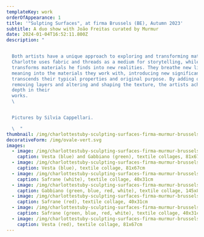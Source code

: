 ```yaml
---
templateKey: work
orderOfAppearance: 1
title: '"Sulpting Surfaces", at firma Brussels (BE), Autumn 2023'
subtitle: A duo show with João Freitas curated by Murmur
date: 2024-01-04T16:52:11.800Z
description: "


  Both artists have a unique approach to exploring and transforming materials.
  Charlotte uses fabric and threads as a medium for storytelling, while João
  transforms materials he finds into new realities. They breathe new life and
  meaning into the materials they work with, introducing new significance that
  transcends their typical properties and original purpose. By adding or
  removing layers and altering and shaping the texture, the artists achieve
  depth in their
  works.                                                                                                                                     \
  \ 


  Pictures by Silvia Cappellari.

  \  "
thumbnail: /img/charlottestuby-sculpting-surfaces-firma-murmur-brussels-2023-8.jpg
decorativeForm: /img/ovale-vert.svg
images:
  - image: /img/charlottestuby-sculpting-surfaces-firma-murmur-brussels-2023-6.jpg
    caption: Vesta (blue) and Gabbiano (green), textile collages, 81x67cm and 145x88cm
  - image: /img/charlottestuby-sculpting-surfaces-firma-murmur-brussels-2023-5.jpg
    caption: Vesta (blue), textile collage, 81x67cm
  - image: /img/charlottestuby-sculpting-surfaces-firma-murmur-brussels-2023-4.jpg
    caption: Safrane (white), textile collage, 40x31cm
  - image: /img/charlottestuby-sculpting-surfaces-firma-murmur-brussels-2023-7.jpg
    caption: Gabbiano (green, blue, red, white), textile collage, 145x88cm
  - image: /img/charlottestuby-sculpting-surfaces-firma-murmur-brussels-2023-3.jpg
    caption: Safrane (red), textile collage, 40x31cm
  - image: /img/charlottestuby-sculpting-surfaces-firma-murmur-brussels-2023-1.jpg
    caption: Safrane (green, blue, red, white), textile collage, 40x31cm
  - image: /img/charlottestuby-sculpting-surfaces-firma-murmur-brussels-2023-9.jpg
    caption: Vesta (red), textile collage, 81x67cm
---
```

